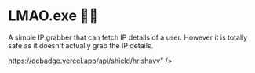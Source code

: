 # LMAO.exe 👨‍💻
 A simple IP grabber that can fetch IP
 details of a user. However it is totally
 safe as it doesn't actually grab the IP
 details.

 https://dcbadge.vercel.app/api/shield/hrishavv" />

